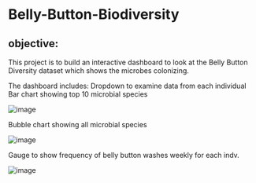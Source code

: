 # Belly-Button-Biodiversity
## objective:
  This project is to build an interactive dashboard to look at the Belly Button Diversity dataset which shows the microbes colonizing.

The dashboard includes:
Dropdown to examine data from each individual
Bar chart showing top 10 microbial species

![image](https://user-images.githubusercontent.com/94503395/160425222-a47d809a-ea2e-4f1c-9688-d6ffb2ddfed6.png)

Bubble chart showing all microbial species

![image](https://user-images.githubusercontent.com/94503395/160426245-85b6a74a-212b-41c8-a2db-9931faa266a1.png)

Gauge to show frequency of belly button washes weekly for each indv.

![image](https://user-images.githubusercontent.com/94503395/160426461-88276fdb-48e3-40dd-8b32-a74cc862150a.png)
